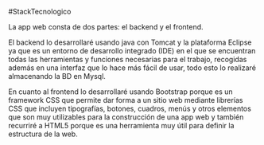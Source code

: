 #StackTecnologico


La app web consta de dos partes: el backend y el frontend.

El backend lo desarrollaré usando java con Tomcat y la plataforma Eclipse ya que es un entorno de desarrollo integrado (IDE) en el que se 
encuentran  todas las herramientas y funciones necesarias para el trabajo, recogidas además en una interfaz que lo hace más fácil de usar, todo esto lo realizaré 
almacenando la BD en Mysql.

En cuanto al frontend lo desarrollaré usando Bootstrap porque  es un framework CSS que permite dar forma a un sitio web mediante librerías CSS que incluyen tipografías,
botones, cuadros, menús y otros elementos que son muy utilizables para la construcción de una app web y también recurriré a HTML5 porque es una herramienta muy útil para
definir la estructura de la web.

